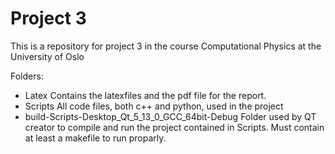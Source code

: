 # Project 3

This is a repository for project 3 in the course Computational Physics at the University of Oslo 

Folders:
- Latex
    Contains the latexfiles and the pdf file for the report.
- Scripts
    All code files, both c++ and python, used in the project
- build-Scripts-Desktop_Qt_5_13_0_GCC_64bit-Debug
    Folder used by QT creator to compile and run the project contained in Scripts. Must contain at least a makefile to run proparly.
